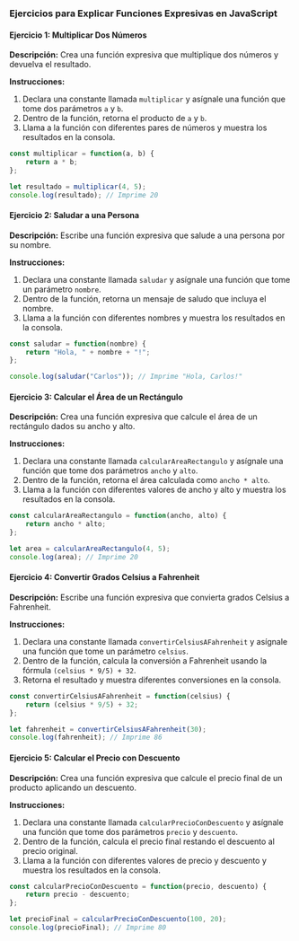 ### Ejercicios para Explicar Funciones Expresivas en JavaScript

#### Ejercicio 1: Multiplicar Dos Números
**Descripción:**
Crea una función expresiva que multiplique dos números y devuelva el resultado.

**Instrucciones:**
1. Declara una constante llamada `multiplicar` y asígnale una función que tome dos parámetros `a` y `b`.
2. Dentro de la función, retorna el producto de `a` y `b`.
3. Llama a la función con diferentes pares de números y muestra los resultados en la consola.

```javascript
const multiplicar = function(a, b) {
    return a * b;
};

let resultado = multiplicar(4, 5);
console.log(resultado); // Imprime 20
```

#### Ejercicio 2: Saludar a una Persona
**Descripción:**
Escribe una función expresiva que salude a una persona por su nombre.

**Instrucciones:**
1. Declara una constante llamada `saludar` y asígnale una función que tome un parámetro `nombre`.
2. Dentro de la función, retorna un mensaje de saludo que incluya el nombre.
3. Llama a la función con diferentes nombres y muestra los resultados en la consola.

```javascript
const saludar = function(nombre) {
    return "Hola, " + nombre + "!";
};

console.log(saludar("Carlos")); // Imprime "Hola, Carlos!"
```

#### Ejercicio 3: Calcular el Área de un Rectángulo
**Descripción:**
Crea una función expresiva que calcule el área de un rectángulo dados su ancho y alto.

**Instrucciones:**
1. Declara una constante llamada `calcularAreaRectangulo` y asígnale una función que tome dos parámetros `ancho` y `alto`.
2. Dentro de la función, retorna el área calculada como `ancho * alto`.
3. Llama a la función con diferentes valores de ancho y alto y muestra los resultados en la consola.

```javascript
const calcularAreaRectangulo = function(ancho, alto) {
    return ancho * alto;
};

let area = calcularAreaRectangulo(4, 5);
console.log(area); // Imprime 20
```

#### Ejercicio 4: Convertir Grados Celsius a Fahrenheit
**Descripción:**
Escribe una función expresiva que convierta grados Celsius a Fahrenheit.

**Instrucciones:**
1. Declara una constante llamada `convertirCelsiusAFahrenheit` y asígnale una función que tome un parámetro `celsius`.
2. Dentro de la función, calcula la conversión a Fahrenheit usando la fórmula `(celsius * 9/5) + 32`.
3. Retorna el resultado y muestra diferentes conversiones en la consola.

```javascript
const convertirCelsiusAFahrenheit = function(celsius) {
    return (celsius * 9/5) + 32;
};

let fahrenheit = convertirCelsiusAFahrenheit(30);
console.log(fahrenheit); // Imprime 86
```

#### Ejercicio 5: Calcular el Precio con Descuento
**Descripción:**
Crea una función expresiva que calcule el precio final de un producto aplicando un descuento.

**Instrucciones:**
1. Declara una constante llamada `calcularPrecioConDescuento` y asígnale una función que tome dos parámetros `precio` y `descuento`.
2. Dentro de la función, calcula el precio final restando el descuento al precio original.
3. Llama a la función con diferentes valores de precio y descuento y muestra los resultados en la consola.

```javascript
const calcularPrecioConDescuento = function(precio, descuento) {
    return precio - descuento;
};

let precioFinal = calcularPrecioConDescuento(100, 20);
console.log(precioFinal); // Imprime 80
```


